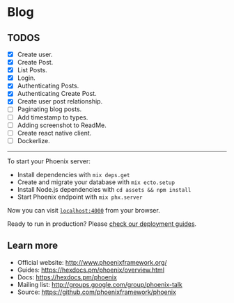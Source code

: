 # Blog


## TODOS
  - [x] Create user.
  - [x] Create Post.
  - [x] List Posts.
  - [x] Login.
  - [x] Authenticating Posts.
  - [x] Authenticating Create Post.
  - [x] Create user post relationship.
  - [ ] Paginating blog posts.
  - [ ] Add timestamp to types.
  - [ ] Adding screenshot to ReadMe.
  - [ ] Create react native client.
  - [ ] Dockerlize.

---

To start your Phoenix server:

  * Install dependencies with `mix deps.get`
  * Create and migrate your database with `mix ecto.setup`
  * Install Node.js dependencies with `cd assets && npm install`
  * Start Phoenix endpoint with `mix phx.server`

Now you can visit [`localhost:4000`](http://localhost:4000) from your browser.

Ready to run in production? Please [check our deployment guides](https://hexdocs.pm/phoenix/deployment.html).

## Learn more

  * Official website: http://www.phoenixframework.org/
  * Guides: https://hexdocs.pm/phoenix/overview.html
  * Docs: https://hexdocs.pm/phoenix
  * Mailing list: http://groups.google.com/group/phoenix-talk
  * Source: https://github.com/phoenixframework/phoenix
